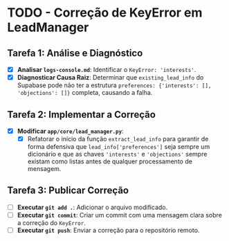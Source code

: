 # TODO - Correção de KeyError em LeadManager

## Tarefa 1: Análise e Diagnóstico

- [x] **Analisar `logs-console.md`**: Identificar o `KeyError: 'interests'`.
- [x] **Diagnosticar Causa Raiz**: Determinar que `existing_lead_info` do Supabase pode não ter a estrutura `preferences: {'interests': [], 'objections': []}` completa, causando a falha.

## Tarefa 2: Implementar a Correção

- [x] **Modificar `app/core/lead_manager.py`**:
    - [x] Refatorar o início da função `extract_lead_info` para garantir de forma defensiva que `lead_info['preferences']` seja sempre um dicionário e que as chaves `'interests'` e `'objections'` sempre existam como listas antes de qualquer processamento de mensagem.

## Tarefa 3: Publicar Correção

- [ ] **Executar `git add .`**: Adicionar o arquivo modificado.
- [ ] **Executar `git commit`**: Criar um commit com uma mensagem clara sobre a correção do `KeyError`.
- [ ] **Executar `git push`**: Enviar a correção para o repositório remoto.
